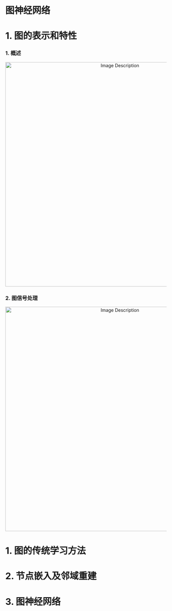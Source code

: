 # 图神经网络

# 1. 图的表示和特性

### 1. 概述

<p align="center">
<img src="https://19640810.xyz/05_image/01_imageHost/20240920-142703.png" alt="Image Description" width="700">
</p>

### 2. 图信号处理

<p align="center">
<img src="https://19640810.xyz/05_image/01_imageHost/20240920-143947.png" alt="Image Description" width="700">
</p>



# 1. 图的传统学习方法


# 2. 节点嵌入及邻域重建



# 3. 图神经网络
